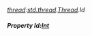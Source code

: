 _[thread](../../modules/thread/thread-module.md):[std.thread](../../modules/std/std-thread.md).[Thread](../../modules/std/std-thread-thread.md).Id_
##### Property Id:[Int](../../modules/wonkey/wonkey-types-int.md)
